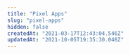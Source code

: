 ```yaml
---
title: "Pixel Apps"
slug: "pixel-apps"
hidden: false
createdAt: "2021-03-17T12:43:04.546Z"
updatedAt: "2021-10-05T19:35:30.048Z"
---
```



<Flex>

<WhatsNextCard
title="accessiBe"
description="Connect to your accessiBe account to provide users with a custom accessibility experience."
linkTo="https://developers.vtex.com/docs/apps/vtex.accessibe"
linkTitle="See more"
/>

<WhatsNextCard
title="Bazaarvoice"
description="Use the Bazaarvoice app to collect engage with customers and collect reviews."
linkTo="https://developers.vtex.com/docs/apps/vtex.bazaarvoice"
linkTitle="See more" />

<WhatsNextCard
title="Cookiebot"
description="Make your use of cookies and online tracking compliant with the Cookiebot app."
linkTo="https://developers.vtex.com/docs/apps/vtex.cookiebot"
linkTitle="See more" />

<WhatsNextCard
title="Cookie Script"
description="Use the Cookie Script app to make your website cookies comply with GDPR and CCPA."
linkTo="https://developers.vtex.com/docs/apps/vtex.cookie-script"
linkTitle="See more" />

<WhatsNextCard
title="Curbside Pickup"
description="Connect to your Curbside account to enable shoppers to coordinate pickup orders through email notifications."
linkTo="https://developers.vtex.com/docs/apps/vtex.curbside-pickup"
linkTitle="See more" />

<WhatsNextCard
title="Elfsight"
description="Use the Elfsight app to add widgets to your store and engage visitors."
linkTo="https://developers.vtex.com/docs/apps/vtex.elfsight"
linkTitle="See more" />

<WhatsNextCard
title="Facebook Business Extension"
description="Connect your store to Facebook services through the FBE platform."
linkTo="https://developers.vtex.com/docs/apps/vtex.facebook-fbe"
linkTitle="See more"/>

<WhatsNextCard
title="Facebook pixel"
description="Connect your store to the Facebook ads services and manage campaigns in real time."
linkTo="https://developers.vtex.com/docs/apps/vtex.facebook-pixel"
linkTitle="See more" />

<WhatsNextCard
title="Google Customer Reviews"
description="Use this free service to collect valuable feedback from shoppers."
linkTo="https://developers.vtex.com/docs/apps/vtex.google-customer-reviews"
linkTitle="See more" />

<WhatsNextCard
title="Iubenda"
description="Configure the Iubenda app to manage consent preferences for the ePrivacy, GDPR, and CCPAntegrated.."
linkTo="https://developers.vtex.com/docs/apps/vtex.iubenda"
linkTitle="See more" />

<WhatsNextCard
title="Listrak"
description="Connect to Listrak and collect metrics, such as cart abandonment rates."
linkTo="https://developers.vtex.com/docs/apps/vtex.listrak"
linkTitle="See more" />

<WhatsNextCard
title="PowerReviews"
description="Bring your PowerReviews content into your store"
linkTo="https://developers.vtex.com/docs/apps/vtex.powerreviews"
linkTitle="See more"/>

<WhatsNextCard
title="Speech to Text Search"
description="Use Google Chrome language processing to perform recognition on speech audio data."
linkTo="https://developers.vtex.com/docs/apps/vtexarg.speech-to-text"
linkTitle="See more" />

<WhatsNextCard
title="Suiteshare"
description="Create solutions to attract and capture more customers with the Suiteshare app."
linkTo="https://developers.vtex.com/docs/apps/vtex.suite-share"
linkTitle="See more"/>

<WhatsNextCard
title="Tawk.to"
description="Monitor and chat with the visitors of your website from a free customizable page."
linkTo="https://developers.vtex.com/docs/apps/vtex.talk-to"
linkTitle="See more" />

<WhatsNextCard
title="TikTok for Business"
description="Connect your store to TikTok to sync your catalog products with TikTok and more."
linkTo="https://developers.vtex.com/docs/apps/vtexbr.tiktok-tbp"
linkTitle="See more" />

<WhatsNextCard
title="Trustpilot"
description="Connect to Trustpilot, an online review community that connects businesses and consumers through genuine feedback."
linkTo="https://developers.vtex.com/docs/apps/vtex.trustpilot"
linkTitle="See more"/>

<WhatsNextCard
title="Wordpress Integration"
description="Bring in blog data from the Wordpress API and create a blog on your store."
linkTo="https://developers.vtex.com/docs/apps/vtex.wordpress-integration"
linkTitle="See more" />

<WhatsNextCard
title="Yotpo Reviews Integration"
description="Use this integration to present Yotpo reviews and ratings on product pages."
linkTo="https://developers.vtex.com/docs/apps/vtex.product-summary-yotpo"
linkTitle="See more"/>

</Flex>
